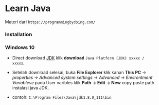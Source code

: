 # Learn Java

Materi dari `https://programmingbydoing.com/`

### Installation

### Windows 10

- Direct download [JDK](http://www.oracle.com/technetwork/java/javase/downloads/index.html) klik **download** `Java Platform (JDK) xxxxx / xxxxx`.

- Setelah download selesai, buka **File Explorer** klik kanan **This PC** -> *properties -> Advanced system settings -> Advanced -> Environtment Variablese* pada User varibles klik **Path -> Edit -> New** copy paste path instalasi java JDK.

- contoh: `C:\Program Files\Java\jdk1.8.0_111\bin`
